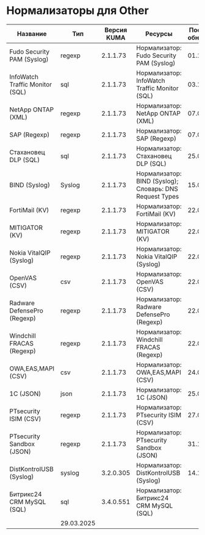 # Нормализаторы для Other

|Название                                   |Тип   |Версия KUMA|Ресурсы                                                                                                                                                                         |Последнее обновление|
|-------------------------------------------|------|-----------|--------------------------------------------------------------------------------------------------------------------------------------------------------------------------------|--------------------|
|Fudo Security PAM (Syslog)                 |regexp|2.1.1.73   |Нормализатор: Fudo Security PAM (Syslog)                                                                                                                                        |01.12.2022          |
|InfoWatch Traffic Monitor (SQL)            |sql   |2.1.1.73   |Нормализатор: InfoWatch Traffic Monitor (SQL)                                                                                                                                   |03.11.2022          |
|NetApp ONTAP (XML)                         |regexp|2.1.1.73   |Нормализатор: NetApp ONTAP (XML)                                                                                                                                                |07.02.2023          |
|SAP (Regexp)                               |regexp|2.1.1.73   |Нормализатор: SAP (Regexp)                                                                                                                                                      |07.02.2023          |
|Стахановец DLP (SQL)                       |sql   |2.1.1.73   |Нормализатор: Стахановец DLP (SQL)                                                                                                                                              |25.09.2023          |
|BIND (Syslog)                              |Syslog|2.1.1.73   |Нормализатор: BIND (Syslog); Словарь: DNS Request Types                                                                                                                         |15.02.2024          |
|FortiMail (KV)                             |regexp|2.1.1.73   |Нормализатор: FortiMail (KV)                                                                                                                                                    |22.09.2022          |
|MITIGATOR (KV)                             |regexp|2.1.1.73   |Нормализатор: MITIGATOR (KV)                                                                                                                                                    |22.09.2022          |
|Nokia VitalQIP (Syslog)                    |regexp|2.1.1.73   |Нормализатор: Nokia VitalQIP (Syslog)                                                                                                                                           |22.09.2022          |
|OpenVAS (CSV)                              |csv   |2.1.1.73   |Нормализатор: OpenVAS (CSV)                                                                                                                                                     |22.09.2022          |
|Radware DefensePro (Regexp)                |regexp|2.1.1.73   |Нормализатор: Radware DefensePro (Regexp)                                                                                                                                       |22.09.2022          |
|Windchill FRACAS (Regexp)                  |regexp|2.1.1.73   |Нормализатор: Windchill FRACAS (Regexp)                                                                                                                                         |22.09.2022          |
|OWA,EAS,MAPI (CSV)                         |csv   |2.1.1.73   |Нормализатор: OWA,EAS,MAPI (CSV)                                                                                                                                                |24.01.2023          |
|1C (JSON)                                  |json  |2.1.1.73   |Нормализатор: 1C (JSON)                                                                                                                                                         |25.07.2023          |
|PTsecurity ISIM (CSV)                      |regexp|2.1.1.73   |Нормализатор: PTsecurity ISIM (CSV)                                                                                                                                             |27.02.2023          |
|PTsecurity Sandbox (JSON)                  |regexp|2.1.1.73   |Нормализатор: PTsecurity Sandbox (JSON)                                                                                                                                         |31.10.2022          |
|DistKontrolUSB (Syslog)                    |syslog|3.2.0.305  |Нормализатор: DistKontrolUSB (Syslog)                                                                                                                                           |14.12.2024          |
|Битрикс24 CRM MySQL (SQL)                  |sql   |3.4.0.551  |Нормализатор: Битрикс24 CRM MySQL (SQL)                                   
                                                                                                      |29.03.2025          |
